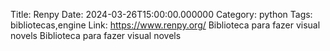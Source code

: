 Title: Renpy
Date: 2024-03-26T15:00:00.000000
Category: python
Tags: bibliotecas,engine
Link: https://www.renpy.org/
Biblioteca para fazer visual novels
Biblioteca para fazer visual novels
